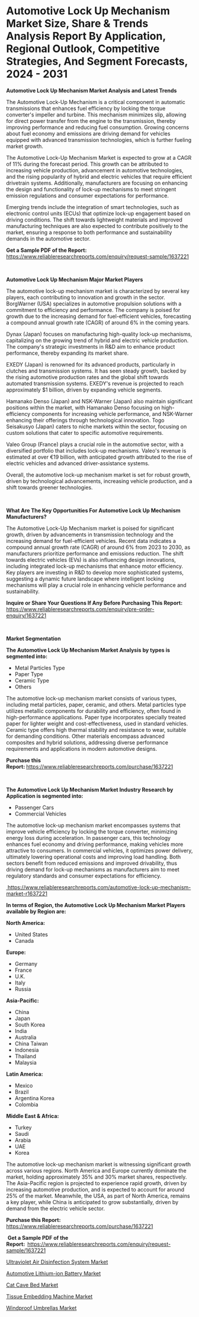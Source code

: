 <p><h1>Automotive Lock Up Mechanism Market Size, Share & Trends Analysis Report By Application, Regional Outlook, Competitive Strategies, And Segment Forecasts, 2024 - 2031</h1></p><p><strong>Automotive Lock Up Mechanism Market Analysis and Latest Trends</strong></p>
<p><p>The Automotive Lock-Up Mechanism is a critical component in automatic transmissions that enhances fuel efficiency by locking the torque converter's impeller and turbine. This mechanism minimizes slip, allowing for direct power transfer from the engine to the transmission, thereby improving performance and reducing fuel consumption. Growing concerns about fuel economy and emissions are driving demand for vehicles equipped with advanced transmission technologies, which is further fueling market growth.</p><p>The Automotive Lock-Up Mechanism Market is expected to grow at a CAGR of 11% during the forecast period. This growth can be attributed to increasing vehicle production, advancement in automotive technologies, and the rising popularity of hybrid and electric vehicles that require efficient drivetrain systems. Additionally, manufacturers are focusing on enhancing the design and functionality of lock-up mechanisms to meet stringent emission regulations and consumer expectations for performance. </p><p>Emerging trends include the integration of smart technologies, such as electronic control units (ECUs) that optimize lock-up engagement based on driving conditions. The shift towards lightweight materials and improved manufacturing techniques are also expected to contribute positively to the market, ensuring a response to both performance and sustainability demands in the automotive sector.</p></p>
<p><strong>Get a Sample PDF of the Report:&nbsp;</strong> <a href="https://www.reliableresearchreports.com/enquiry/request-sample/1637221">https://www.reliableresearchreports.com/enquiry/request-sample/1637221</a></p>
<p>&nbsp;</p>
<p><strong>Automotive Lock Up Mechanism Major Market Players</strong></p>
<p><p>The automotive lock-up mechanism market is characterized by several key players, each contributing to innovation and growth in the sector. BorgWarner (USA) specializes in automotive propulsion solutions with a commitment to efficiency and performance. The company is poised for growth due to the increasing demand for fuel-efficient vehicles, forecasting a compound annual growth rate (CAGR) of around 6% in the coming years.</p><p>Dynax (Japan) focuses on manufacturing high-quality lock-up mechanisms, capitalizing on the growing trend of hybrid and electric vehicle production. The company's strategic investments in R&D aim to enhance product performance, thereby expanding its market share. </p><p>EXEDY (Japan) is renowned for its advanced products, particularly in clutches and transmission systems. It has seen steady growth, backed by the rising automotive production rates and the global shift towards automated transmission systems. EXEDY's revenue is projected to reach approximately $1 billion, driven by expanding vehicle segments.</p><p>Hamanako Denso (Japan) and NSK-Warner (Japan) also maintain significant positions within the market, with Hamanako Denso focusing on high-efficiency components for increasing vehicle performance, and NSK-Warner enhancing their offerings through technological innovation. Togo Seisakusyo (Japan) caters to niche markets within the sector, focusing on custom solutions that cater to specific automotive requirements.</p><p>Valeo Group (France) plays a crucial role in the automotive sector, with a diversified portfolio that includes lock-up mechanisms. Valeo's revenue is estimated at over €19 billion, with anticipated growth attributed to the rise of electric vehicles and advanced driver-assistance systems.</p><p>Overall, the automotive lock-up mechanism market is set for robust growth, driven by technological advancements, increasing vehicle production, and a shift towards greener technologies.</p></p>
<p>&nbsp;</p>
<p><strong>What Are The Key Opportunities For Automotive Lock Up Mechanism Manufacturers?</strong></p>
<p><p>The Automotive Lock-Up Mechanism market is poised for significant growth, driven by advancements in transmission technology and the increasing demand for fuel-efficient vehicles. Recent data indicates a compound annual growth rate (CAGR) of around 6% from 2023 to 2030, as manufacturers prioritize performance and emissions reduction. The shift towards electric vehicles (EVs) is also influencing design innovations, including integrated lock-up mechanisms that enhance motor efficiency. Key players are investing in R&D to develop more sophisticated systems, suggesting a dynamic future landscape where intelligent locking mechanisms will play a crucial role in enhancing vehicle performance and sustainability.</p></p>
<p><strong>Inquire or Share Your Questions If Any Before Purchasing This Report:</strong> <a href="https://www.reliableresearchreports.com/enquiry/pre-order-enquiry/1637221">https://www.reliableresearchreports.com/enquiry/pre-order-enquiry/1637221</a></p>
<p>&nbsp;</p>
<p><strong>Market Segmentation</strong></p>
<p><strong>The Automotive Lock Up Mechanism Market Analysis by types is segmented into:</strong></p>
<p><ul><li>Metal Particles Type</li><li>Paper Type</li><li>Ceramic Type</li><li>Others</li></ul></p>
<p><p>The automotive lock-up mechanism market consists of various types, including metal particles, paper, ceramic, and others. Metal particles type utilizes metallic components for durability and efficiency, often found in high-performance applications. Paper type incorporates specially treated paper for lighter weight and cost-effectiveness, used in standard vehicles. Ceramic type offers high thermal stability and resistance to wear, suitable for demanding conditions. Other materials encompass advanced composites and hybrid solutions, addressing diverse performance requirements and applications in modern automotive designs.</p></p>
<p><strong>Purchase this Report:&nbsp;</strong><a href="https://www.reliableresearchreports.com/purchase/1637221">https://www.reliableresearchreports.com/purchase/1637221</a></p>
<p>&nbsp;</p>
<p><strong>The Automotive Lock Up Mechanism Market Industry Research by Application is segmented into:</strong></p>
<p><ul><li>Passenger Cars</li><li>Commercial Vehicles</li></ul></p>
<p><p>The automotive lock-up mechanism market encompasses systems that improve vehicle efficiency by locking the torque converter, minimizing energy loss during acceleration. In passenger cars, this technology enhances fuel economy and driving performance, making vehicles more attractive to consumers. In commercial vehicles, it optimizes power delivery, ultimately lowering operational costs and improving load handling. Both sectors benefit from reduced emissions and improved drivability, thus driving demand for lock-up mechanisms as manufacturers aim to meet regulatory standards and consumer expectations for efficiency.</p></p>
<p><a href="https://www.reliableresearchreports.com/automotive-lock-up-mechanism-market-r1637221">&nbsp;https://www.reliableresearchreports.com/automotive-lock-up-mechanism-market-r1637221</a></p>
<p><strong>In terms of Region, the Automotive Lock Up Mechanism Market Players available by Region are:</strong></p>
<p>
    <p> <strong> North America: </strong>
        <ul>
            <li>United States</li>
            <li>Canada</li>
        </ul>
        </p> 
    <p> <strong> Europe: </strong>
        <ul>
            <li>Germany</li>
            <li>France</li>
            <li>U.K.</li>
            <li>Italy</li>
            <li>Russia</li>
        </ul>
        </p> 
    <p> <strong> Asia-Pacific: </strong>
        <ul>
            <li>China</li>
            <li>Japan</li>
            <li>South Korea</li>
            <li>India</li>
            <li>Australia</li>
            <li>China Taiwan</li>
            <li>Indonesia</li>
            <li>Thailand</li>
            <li>Malaysia</li>
        </ul>
        </p> 
    <p> <strong> Latin America: </strong>
        <ul>
            <li>Mexico</li>
            <li>Brazil</li>
            <li>Argentina Korea</li>
            <li>Colombia</li>
        </ul>
        </p> 
    <p> <strong> Middle East & Africa: </strong>
        <ul>
            <li>Turkey</li>
            <li>Saudi</li>
            <li>Arabia</li>
            <li>UAE</li>
            <li>Korea</li>
        </ul>
    </p>
    </p>
<p><p>The automotive lock-up mechanism market is witnessing significant growth across various regions. North America and Europe currently dominate the market, holding approximately 35% and 30% market shares, respectively. The Asia-Pacific region is projected to experience rapid growth, driven by increasing automotive production, and is expected to account for around 25% of the market. Meanwhile, the USA, as part of North America, remains a key player, while China is anticipated to grow substantially, driven by demand from the electric vehicle sector.</p></p>
<p><strong>Purchase this Report: </strong><a href="https://www.reliableresearchreports.com/purchase/1637221">https://www.reliableresearchreports.com/purchase/1637221</a></p>
<p>&nbsp;<strong>Get a Sample PDF of the Report:&nbsp;&nbsp;</strong><a href="https://www.reliableresearchreports.com/enquiry/request-sample/1637221">https://www.reliableresearchreports.com/enquiry/request-sample/1637221</a></p>
<p><strong></strong></p>
<p><p><a href="https://www.linkedin.com/pulse/what-influencing-future-ultraviolet-air-disinfection-system-ni2yf?trackingId=XzxdMTBsR1mGYwBcA0JXIw%3D%3D">Ultraviolet Air Disinfection System Market</a></p><p><a href="https://github.com/SanjidaMahmud81/Market-Research-Report-List-1/blob/main/automotive-lithium-ion-battery-market.md">Automotive Lithium-ion Battery Market</a></p><p><a href="https://issuu.com/reportprime-2/docs/cat-cave-bed-market-size-2030.pptx_a349b3e891d424">Cat Cave Bed Market</a></p><p><a href="https://www.linkedin.com/pulse/driving-market-forces-tissue-embedding-machine-trends-future-nvs2f?trackingId=%2BQiOMu31TCeGzClQf1oQHA%3D%3D">Tissue Embedding Machine Market</a></p><p><a href="https://issuu.com/reportprime-2/docs/windproof-umbrellas-market-size-203_16cce0a22390e3">Windproof Umbrellas Market</a></p></p>